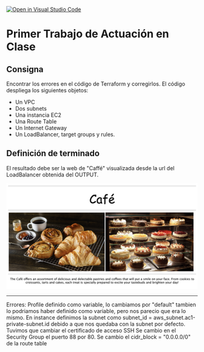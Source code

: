 [![Open in Visual Studio Code](https://classroom.github.com/assets/open-in-vscode-c66648af7eb3fe8bc4f294546bfd86ef473780cde1dea487d3c4ff354943c9ae.svg)](https://classroom.github.com/online_ide?assignment_repo_id=7773515&assignment_repo_type=AssignmentRepo)
# Primer Trabajo de Actuación en Clase
## Consigna

Encontrar los errores en el código de Terraform y corregirlos. El código despliega los siguientes objetos:

* Un VPC
* Dos subnets
* Una instancia EC2
* Una Route Table
* Un Internet Gateway
* Un LoadBalancer, target groups y rules.

## Definición de terminado

El resultado debe ser la web de "Caffé" visualizada desde la url del LoadBalancer obtenida del OUTPUT. 

![caffe img](./img/caffe.png)


________

Errores:
Profile definido como variable, lo cambiamos por "default" tambien lo podriamos haber definido como variable, pero nos parecio que era lo mismo.
En instance definimos la subnet como subnet_id              = aws_subnet.ac1-private-subnet.id debido a que nos quedaba con la subnet por defecto.
Tuvimos que cambiar el certificado de acceso SSH
Se cambio en el Security Group el puerto 88 por 80.
Se cambio el cidr_block = "0.0.0.0/0" de la route table


